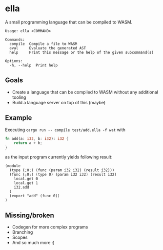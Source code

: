 # ella

A small programming language that can be compiled to WASM.

```
Usage: ella <COMMAND>

Commands:
  compile  Compile a file to WASM
  eval     Evaluate the generated AST
  help     Print this message or the help of the given subcommand(s)

Options:
  -h, --help  Print help
```

## Goals

* Create a language that can be compiled to WASM without any additional tooling
* Build a language server on top of this (maybe)

## Example

Executing `cargo run -- compile test/add.ella -f wat` with

```rust
fn add(a: i32, b: i32): i32 {
    return a + b;
}
```

as the input program currently yields following result:

```wasm
(module
  (type (;0;) (func (param i32 i32) (result i32)))
  (func (;0;) (type 0) (param i32 i32) (result i32)
    local.get 0
    local.get 1
    i32.add
  )
  (export "add" (func 0))
)
```

## Missing/broken

* Codegen for more complex programs
* Branching
* Scopes
* And so much more :)
